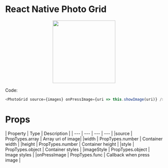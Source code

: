 # React Native Photo Grid
<p align="center">
  <img src="https://github.com/duyluonglc/react-native-photo-grid/blob/master/grid.gif?raw=true" width=200/>
</p>

Code:

```js
<PhotoGrid source={images} onPressImage={uri => this.showImage(uri)} />

```

# Props

| Property | Type | Description |
| --- | --- | --- | --- |
|source | PropTypes.array | Array uri of image|
|width | PropTypes.number | Container width |
|height | PropTypes.number | Container height |
|style | PropTypes.object | Container styles |
|imageStyle | PropTypes.object | Image styles |
|onPressImage | PropTypes.func | Callback when press image |